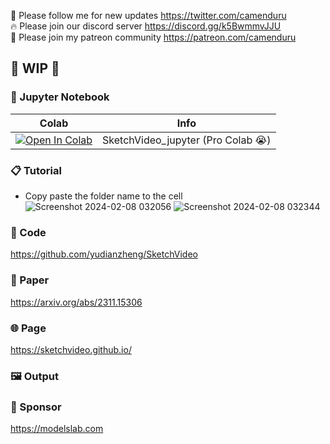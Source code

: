 🐣 Please follow me for new updates https://twitter.com/camenduru <br />
🔥 Please join our discord server https://discord.gg/k5BwmmvJJU <br />
🥳 Please join my patreon community https://patreon.com/camenduru <br />

## 🚦 WIP 🚦

### 🍊 Jupyter Notebook

| Colab | Info
| --- | --- |
[![Open In Colab](https://colab.research.google.com/assets/colab-badge.svg)](https://colab.research.google.com/github/camenduru/SketchVideo-colab/blob/main/SketchVideo_jupyter.ipynb) | SketchVideo_jupyter (Pro Colab 😭)

### 📋 Tutorial
- Copy paste the folder name to the cell
![Screenshot 2024-02-08 032056](https://github.com/camenduru/SketchVideo-jupyter/assets/54370274/5d3ce96f-e0c0-42f9-bab0-ebd27bd63017)
![Screenshot 2024-02-08 032344](https://github.com/camenduru/SketchVideo-jupyter/assets/54370274/7c38b9f9-ab01-476d-9a94-9958e3da0313)

### 🧬 Code
https://github.com/yudianzheng/SketchVideo

### 📄 Paper
https://arxiv.org/abs/2311.15306

### 🌐 Page
https://sketchvideo.github.io/

### 🖼 Output


### 🏢 Sponsor
https://modelslab.com
